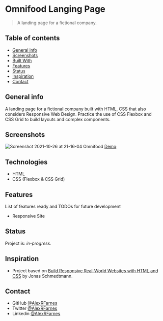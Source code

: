 # Omnifood Langing Page  

> A landing page for a fictional company.

## Table of contents

- [General info](#general-info)
- [Screenshots](#screenshots)
- [Built With](#built-with)
- [Features](#features)
- [Status](#status)
- [Inspiration](#inspiration)
- [Contact](#contact)

## General info

A landing page for a fictional company built with HTML, CSS that also considers Responsive Web Design. Practice the use of CSS Flexbox and CSS Grid to build layouts and complex components.  

## Screenshots

![Screenshot 2021-10-26 at 21-16-04 Omnifood](https://user-images.githubusercontent.com/57517804/138886916-a0f2c7da-fb84-48cc-8d3b-8a089f522c23.png)
[Demo](https://hardcore-hermann-e91aaf.netlify.app)

## Technologies

- HTML
- CSS (Flexbox & CSS Grid)

## Features

List of features ready and TODOs for future development

- Responsive Site 

## Status

Project is: _in-progress_.

## Inspiration

- Project based on [Build Responsive Real-World Websites with HTML and CSS](https://www.udemy.com/course/design-and-develop-a-killer-website-with-html5-and-css3/) by Jonas Schmedtmann.

## Contact

- GitHub [@AlexRFarnes](https://github.com/AlexRFarnes)
- Twitter [@AlexRFarnes](https://twitter.com/alexrfarnes)
- Linkedin [@AlexRFarnes](https://www.linkedin.com/in/alexrfarnes/)

